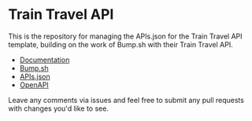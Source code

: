 # Train Travel API
This is the repository for managing the APIs.json for the Train Travel API template, building on the work of Bump.sh with their Train Travel API.

- [Documentation](https://bump.sh/bump-examples/doc/train-travel-api)
- [Bump.sh](https://bump.sh/)
- [APIs.json](apis.yml)
- [OpenAPI](openapi.yml)

Leave any comments via issues and feel free to submit any pull requests with changes you'd like to see.